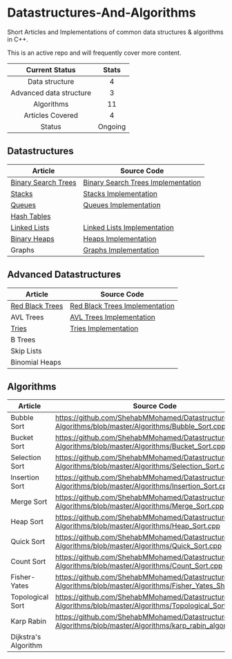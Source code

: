# Datastructures-And-Algorithms
Short Articles and Implementations of common data structures & algorithms in C++. 

This is an active repo and will frequently cover more content.

| Current Status|     Stats     |
| :------------: | :----------: |
| Data structure | 4 |
| Advanced data structure | 3 |
| Algorithms | 11 |
| Articles Covered | 4 |
| Status | Ongoing|


## Datastructures
|Article|Source Code|
|------|---------|
|[Binary Search Trees](https://shehabmmohamed.github.io/computer-science/2018/10/19/Binary-Search-Trees.html) | [Binary Search Trees Implementation](https://github.com/ShehabMMohamed/Datastructures-And-Algorithms/blob/master/Data%20Structures/Binary%20Search%20Trees/BinarySearchTrees.h)|
|[Stacks](https://shehabmmohamed.github.io/computer-science/2019/01/20/Stacks-&-Queues.html)| [Stacks Implementation](https://github.com/ShehabMMohamed/Datastructures-And-Algorithms/blob/master/Data%20Structures/Stacks%20and%20Queues/Stacks.h)|
|[Queues](https://shehabmmohamed.github.io/computer-science/2019/01/20/Stacks-&-Queues.html)| [Queues Implementation](https://github.com/ShehabMMohamed/Datastructures-And-Algorithms/blob/master/Data%20Structures/Stacks%20and%20Queues/Queues.h)|
|[Hash Tables](https://shehabmmohamed.github.io/computer-science/2019/01/22/HashTables.html)||
|[Linked Lists](https://shehabmmohamed.github.io/computer-science/2019/03/12/Linked-Lists.html)| [Linked Lists Implementation](https://github.com/ShehabMMohamed/Datastructures-And-Algorithms/blob/master/Data%20Structures/Linked%20Lists/LinkedLists.h)|
|[Binary Heaps](https://shehabmmohamed.github.io/computer-science/2019/04/25/Heaps-&-Priority-Queues.html)|[Heaps Implementation](https://github.com/ShehabMMohamed/Datastructures-And-Algorithms/blob/master/Data%20Structures/Priority%20Queues/PriorityQueue.h)|
|Graphs|[Graphs Implementation](https://github.com/ShehabMMohamed/Datastructures-And-Algorithms/tree/master/Data%20Structures/Graphs)|


## Advanced Datastructures

|Article|Source Code|
|------|---------|
|[Red Black Trees](https://shehabmmohamed.github.io/computer-science/2019/01/24/Red-Black-Trees.html)|[Red Black Trees Implementation](https://github.com/ShehabMMohamed/Datastructures-And-Algorithms/blob/master/Advanced%20Data%20Structures/Red%20Black%20Trees/RedBlackTrees.h)|
|AVL Trees|[AVL Trees Implementation](https://github.com/ShehabMMohamed/Datastructures-And-Algorithms/tree/master/Advanced%20Data%20Structures/AVL%20Trees)|
|[Tries](https://shehabmmohamed.github.io/computer-science/2019/07/05/Tries.html)|[Tries Implementation](https://github.com/ShehabMMohamed/Datastructures-And-Algorithms/blob/master/Advanced%20Data%20Structures/Tries/Tries.h)|
|B Trees||
|Skip Lists||
|Binomial Heaps||

## Algorithms

|Article|Source Code|
|------|---------|
|Bubble Sort|https://github.com/ShehabMMohamed/Datastructures-And-Algorithms/blob/master/Algorithms/Bubble_Sort.cpp|
|Bucket Sort|https://github.com/ShehabMMohamed/Datastructures-And-Algorithms/blob/master/Algorithms/Bucket_Sort.cpp|
|Selection Sort|https://github.com/ShehabMMohamed/Datastructures-And-Algorithms/blob/master/Algorithms/Selection_Sort.cpp|
|Insertion Sort|https://github.com/ShehabMMohamed/Datastructures-And-Algorithms/blob/master/Algorithms/Insertion_Sort.cpp|
|Merge Sort|https://github.com/ShehabMMohamed/Datastructures-And-Algorithms/blob/master/Algorithms/Merge_Sort.cpp|
|Heap Sort|https://github.com/ShehabMMohamed/Datastructures-And-Algorithms/blob/master/Algorithms/Heap_Sort.cpp|
|Quick Sort|https://github.com/ShehabMMohamed/Datastructures-And-Algorithms/blob/master/Algorithms/Quick_Sort.cpp|
|Count Sort|https://github.com/ShehabMMohamed/Datastructures-And-Algorithms/blob/master/Algorithms/Count_Sort.cpp|
|Fisher-Yates|https://github.com/ShehabMMohamed/Datastructures-And-Algorithms/blob/master/Algorithms/Fisher_Yates_Shuffle.cpp|
|Topological Sort|https://github.com/ShehabMMohamed/Datastructures-And-Algorithms/blob/master/Algorithms/Topological_Sort.cpp|
|Karp Rabin|https://github.com/ShehabMMohamed/Datastructures-And-Algorithms/blob/master/Algorithms/karp_rabin_algorithm.cpp|
|Dijkstra's Algorithm||


